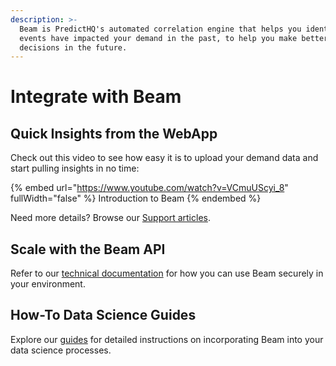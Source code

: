 ```yaml
---
description: >-
  Beam is PredictHQ's automated correlation engine that helps you identify what
  events have impacted your demand in the past, to help you make better
  decisions in the future.
---
```


# Integrate with Beam

## Quick Insights from the WebApp

Check out this video to see how easy it is to upload your demand data and start pulling insights in no time:

{% embed url="https://www.youtube.com/watch?v=VCmuUScyi_8" fullWidth="false" %}
Introduction to Beam
{% endembed %}

Need more details? Browse our [Support articles](https://app.gitbook.com/s/Ri9YaBiPckypV66Jggc2/beam-relevancy-engine/an-overview-of-beam-relevancy-engine.md).

## Scale with the Beam API

Refer to our [technical documentation](https://app.gitbook.com/s/kEFs8urDbSJqBmXUI3Lv/beam) for how you can use Beam securely in your environment.

## How-To Data Science Guides

Explore our [guides](../../getting-started/guides/beam-guides/) for detailed instructions on incorporating Beam into your data science processes.
